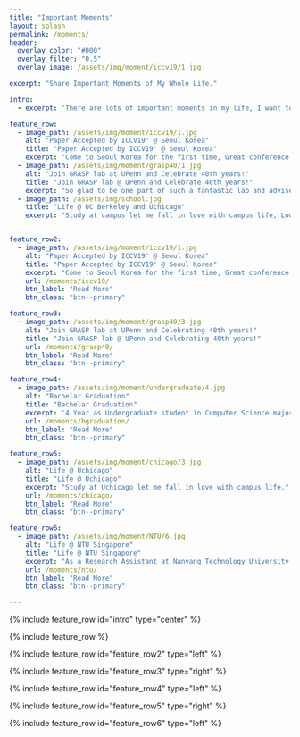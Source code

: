 ```yaml
---
title: "Important Moments"
layout: splash
permalink: /moments/
header:
  overlay_color: "#000"
  overlay_filter: "0.5"
  overlay_image: /assets/img/moment/iccv19/1.jpg

excerpt: "Share Important Moments of My Whole Life."

intro: 
  - excerpt: 'There are lots of important moments in my life, I want to keep all those alive.'

feature_row:
  - image_path: /assets/img/moment/iccv19/1.jpg
    alt: "Paper Accepted by ICCV19' @ Seoul Korea"
    title: "Paper Accepted by ICCV19' @ Seoul Korea"
    excerpt: "Come to Seoul Korea for the first time, Great conference experience! "
  - image_path: /assets/img/moment/grasp40/1.jpg
    alt: "Join GRASP lab at UPenn and Celebrate 40th years!"
    title: "Join GRASP lab @ UPenn and Celebrate 40th years!"
    excerpt: "So glad to be one part of such a fantastic lab and advised/work with Professor Jianbo Shi!"
  - image_path: /assets/img/school.jpg
    title: "Life @ UC Berkeley and Uchicago"
    excerpt: "Study at campus let me fall in love with campus life, Looking forward to going back there."


feature_row2:
  - image_path: /assets/img/moment/iccv19/1.jpg
    alt: "Paper Accepted by ICCV19' @ Seoul Korea"
    title: "Paper Accepted by ICCV19' @ Seoul Korea"
    excerpt: "Come to Seoul Korea for the first time, Great conference experience! "
    url: /moments/iccv19/
    btn_label: "Read More"
    btn_class: "btn--primary"

feature_row3:
  - image_path: /assets/img/moment/grasp40/3.jpg
    alt: "Join GRASP lab at UPenn and Celebrating 40th years!"
    title: "Join GRASP lab @ UPenn and Celebrating 40th years!"
    url: /moments/grasp40/
    btn_label: "Read More"
    btn_class: "btn--primary"

feature_row4:
  - image_path: /assets/img/moment/undergraduate/4.jpg
    alt: "Bachelar Graduation"
    title: "Bachelar Graduation"
    excerpt: '4 Year as Undergraduate student in Computer Science major.'
    url: /moments/bgraduation/
    btn_label: "Read More"
    btn_class: "btn--primary"

feature_row5:
  - image_path: /assets/img/moment/chicago/3.jpg
    alt: "Life @ Uchicago"
    title: "Life @ Uchicago"
    excerpt: "Study at Uchicago let me fall in love with campus life."
    url: /moments/chicago/
    btn_label: "Read More"
    btn_class: "btn--primary"

feature_row6:
  - image_path: /assets/img/moment/NTU/6.jpg
    alt: "Life @ NTU Singapore"
    title: "Life @ NTU Singapore"
    excerpt: "As a Research Assistant at Nanyang Technology University at Singapore."
    url: /moments/ntu/
    btn_label: "Read More"
    btn_class: "btn--primary"

---
```


{% include feature_row id="intro" type="center" %}

{% include feature_row %}

{% include feature_row id="feature_row2" type="left" %}

{% include feature_row id="feature_row3" type="right" %}

{% include feature_row id="feature_row4" type="left" %}

{% include feature_row id="feature_row5" type="right" %}

{% include feature_row id="feature_row6" type="left" %}

